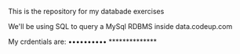 This is the repository for my databade exercises

We'll be using SQL to query a MySql RDBMS inside data.codeup.com

My crdentials are: ••••••••••
		   **************
